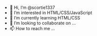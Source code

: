 - 👋 Hi, I’m @scortie1337
- 👀 I’m interested in HTML/CSS/JavaScript
- 🌱 I’m currently learning HTML/CSS
- 💞️ I’m looking to collaborate on ...
- 📫 How to reach me ...

<!---
scortie1337/scortie1337 is a ✨ special ✨ repository because its `README.md` (this file) appears on your GitHub profile.
You can click the Preview link to take a look at your changes.
--->
